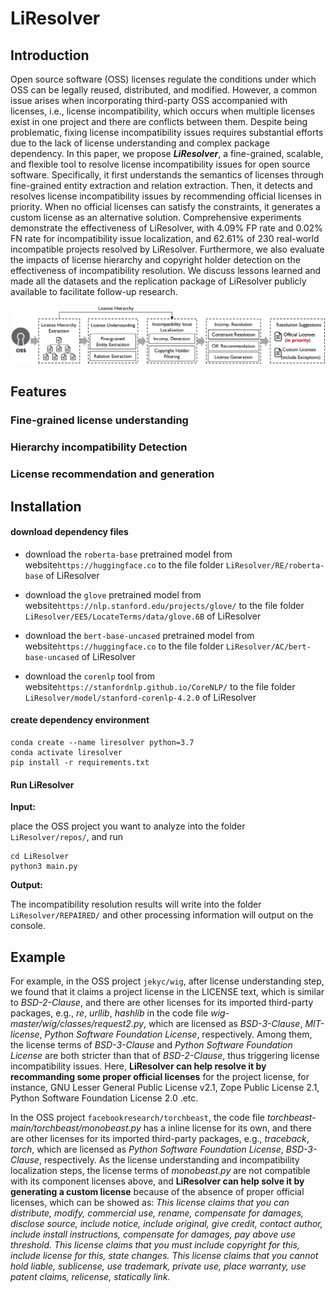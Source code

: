 # LiResolver


## Introduction
Open source software (OSS) licenses regulate the conditions under which OSS can be legally reused, distributed, and modified. However, a common issue arises when incorporating third-party OSS accompanied with licenses, i.e., license incompatibility, which occurs when multiple licenses exist in one project and there are conflicts between them. Despite being problematic, fixing license incompatibility issues requires substantial efforts
due to the lack of license understanding and complex package dependency.
In this paper, we propose ***LiResolver***, a fine-grained, scalable, and flexible tool to resolve license incompatibility issues for open source software. Specifically, it first understands the semantics of licenses through fine-grained entity extraction and relation extraction. Then, it detects and resolves license incompatibility issues by recommending official licenses in priority. When no official licenses can satisfy the constraints, it generates a custom license as an alternative solution. Comprehensive experiments demonstrate the effectiveness of LiResolver, with 4.09\% FP rate and 0.02\% FN rate for incompatibility issue localization, and 62.61\% of 230 real-world incompatible projects resolved by LiResolver. Furthermore, we also evaluate the impacts of license hierarchy and copyright holder detection on the effectiveness of incompatibility resolution. We discuss lessons learned and made all the datasets and the replication package of LiResolver publicly available to facilitate follow-up research.

![image](img/overview_00.png)



## Features

### Fine-grained license understanding
### Hierarchy incompatibility Detection
### License recommendation and generation



## Installation


#### download dependency files



* download the `roberta-base` pretrained model from website`https://huggingface.co` to the file folder `LiResolver/RE/roberta-base` of LiResolver

* download the `glove` pretrained model from website`https://nlp.stanford.edu/projects/glove/` to the file folder `LiResolver/EE5/LocateTerms/data/glove.6B` of LiResolver

* download the `bert-base-uncased` pretrained model from website`https://huggingface.co` to the file folder `LiResolver/AC/bert-base-uncased` of LiResolver

* download the `corenlp` tool from website`https://stanfordnlp.github.io/CoreNLP/` to the file folder `LiResolver/model/stanford-corenlp-4.2.0` of LiResolver






#### create dependency environment

```
conda create --name liresolver python=3.7
conda activate liresolver
pip install -r requirements.txt
```





#### Run LiResolver

**Input:** 

place the OSS project you want to analyze into the folder `LiResolver/repos/`, and run

```
cd LiResolver
python3 main.py
```



**Output:**

The incompatibility resolution results will write into the folder `LiResolver/REPAIRED/` and other processing information will output on the console. 



## Example


For example, in the OSS project `jekyc/wig`, after license understanding step, we found that it claims a project license in the LICENSE text, which is similar to _BSD-2-Clause_, and 
there are other licenses for its imported third-party packages, e.g., _re_, _urllib_, _hashlib_ in the code file _wig-master/wig/classes/request2.py_, 
which are licensed as _BSD-3-Clause_, _MIT-license_, _Python Software Foundation License_, respectively. 
Among them, the license terms of _BSD-3-Clause_ and _Python Software Foundation License_ are both stricter than that of _BSD-2-Clause_, 
thus triggering license incompatibility issues. Here, **LiResolver can help resolve it by recommanding some proper official licenses** 
for the project license, for instance, GNU Lesser General Public License v2.1, Zope Public License 2.1, Python Software Foundation License 2.0 .etc. 


In the OSS project `facebookresearch/torchbeast`, the code file _torchbeast-main/torchbeast/monobeast.py_ has a inline license for its own, 
and there are other licenses for its imported third-party packages, e.g., _traceback_, _torch_, 
which are licensed as _Python Software Foundation License_, _BSD-3-Clause_, respectively. As the license understanding and incompatibility localization steps, 
the license terms of _monobeast.py_ are not compatible with its component licenses above, and **LiResolver can help solve it by generating a custom license** 
because of the absence of proper official licenses, which can be showed as: 
_This license claims that you can distribute, modify, commercial use, rename, compensate for damages, disclose source, include notice, include original, give credit, contact author, include install instructions, compensate for damages, pay above use threshold. This license claims that you must include copyright for this, include license for this, state changes. This license claims that you cannot hold liable, sublicense, use trademark, private use, place warranty, use patent claims, relicense, statically link._
